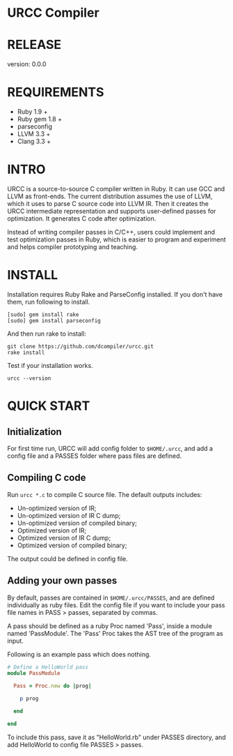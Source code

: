 
URCC Compiler
====

# RELEASE

version: 0.0.0

# REQUIREMENTS
* Ruby 1.9 +
* Ruby gem 1.8 +
* parseconfig
* LLVM 3.3 +
* Clang 3.3 +


# INTRO

URCC is a source-to-source C compiler written in Ruby. It can use GCC and LLVM as front-ends.  The current distribution assumes the use of LLVM, which it uses to parse C source code into LLVM IR.  Then it creates the URCC intermediate representation and supports user-defined passes for optimization.  It generates C code after optimization.

Instead of writing compiler passes in C/C++, users could implement and test optimization passes in Ruby, which is easier to program and experiment and helps compiler prototyping and teaching.


# INSTALL

Installation requires Ruby Rake and ParseConfig installed. If you don't have them, run following to install.

```
[sudo] gem install rake
[sudo] gem install parseconfig
```

And then run rake to install:

```
git clone https://github.com/dcompiler/urcc.git
rake install
```


Test if your installation works.

```
urcc --version
```


# QUICK START

## Initialization

For first time run, URCC will add config folder to ```$HOME/.urcc```, and add a config file and a PASSES folder where pass files are defined.

## Compiling C code

Run ```urcc *.c``` to compile C source file. The default outputs includes:

* Un-optimized version of IR;
* Un-optimized version of IR C dump;
* Un-optimized version of compiled binary;
* Optimized version of IR;
* Optimized version of IR C dump;
* Optimized version of compiled binary;

The output could be defined in config file.

## Adding your own passes

By default, passes are contained in ```$HOME/.urcc/PASSES```, and are defined individually as ruby files. Edit the config file if you want to include your pass file names in PASS > passes, separated by commas.

A pass should be defined as a ruby Proc named 'Pass', inside a module named 'PassModule'. The 'Pass' Proc takes the AST tree of the program as input.

Following is an example pass which does nothing.

```ruby
# Define a HelloWorld pass                                                                                                              
module PassModule

  Pass = Proc.new do |prog|

    p prog

  end

end
```

To include this pass, save it as "HelloWorld.rb" under PASSES directory, and add HelloWorld to config file PASSES > passes.
